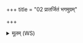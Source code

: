 +++
title = "02 प्रातर्जितं भगमुग्रम्"

+++
<details><summary>मूलम् (WS)</summary>

प्रातर्जितं भगमुग्रं हुवेम वयं पुत्रमदितेर्यो विधर्ता ।  
आध्रश्चिद् यं मन्यमानस्तुरश्चिद् राजा चिद् यं भगं भक्षीत्याह ॥ २ ॥
</details>